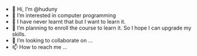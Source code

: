 - 👋 Hi, I’m @huduny
- 👀 I’m interested in computer programming
- 🌱 I have never learnt that but I want to learn it.
- 🌱 I’m planning to enroll the course to learn it. So I hope I can upgrade my skills.
- 💞️ I’m looking to collaborate on ...
- 📫 How to reach me ...

<!---
huduny/huduny is a ✨ special ✨ repository because its `README.md` (this file) appears on your GitHub profile.
You can click the Preview link to take a look at your changes.
--->
